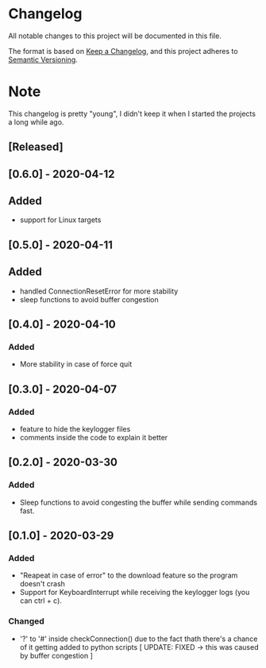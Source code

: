# Changelog
All notable changes to this project will be documented in this file.

The format is based on [Keep a Changelog](https://keepachangelog.com/en/1.0.0/),
and this project adheres to [Semantic Versioning](https://semver.org/spec/v2.0.0.html).

# Note
This changelog is pretty "young", I didn't keep it when I started the projects a long while ago.

## [Released]
## [0.6.0] - 2020-04-12
## Added
- support for Linux targets

## [0.5.0] - 2020-04-11
## Added
- handled ConnectionResetError for more stability
- sleep functions to avoid buffer congestion

## [0.4.0] - 2020-04-10
### Added
- More stability in case of force quit

## [0.3.0] - 2020-04-07
### Added
- feature to hide the keylogger files
- comments inside the code to explain it better

## [0.2.0] - 2020-03-30
### Added 
- Sleep functions to avoid congesting the buffer while sending commands fast.

## [0.1.0] - 2020-03-29
### Added
- "Reapeat in case of error" to the download feature so the program doesn't crash
- Support for KeyboardInterrupt while receiving the keylogger logs (you can ctrl + c).
### Changed
- '?' to '#' inside checkConnection() due to the fact thath there's a chance of it getting added to python scripts [ UPDATE: FIXED  -> this was caused by buffer congestion ]
